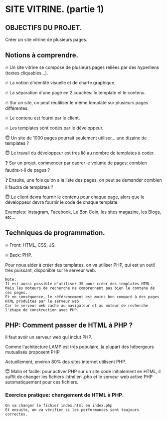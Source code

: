 # SITE VITRINE. (partie 1)

## OBJECTIFS DU PROJET.

Créer un site vitrine de plusieurs pages.

## Notions à comprendre.

🔥 Un site vitrine se compose de plusieurs pages reliées par des hyperliens (textes cliquables...).

🔥 La notion d'identité visuelle et de charte graphique.

🔥 La séparation d'une page en 2 couches: le template et le contenu.

🔥 Sur un site, on peut réutiliser le même template sur plusieurs pages différentes.

🔥 Le contenu est fourni par le client.

🔥 Les templates sont codés par le développeur.

😇 Un site de 1000 pages pourrait seulement utiliser... une dizaine de templates ?

😇 Le travail du développeur est très lié au nombre de templates à coder.

❓ Sur un projet, commencer par cadrer le volume de pages: combien faudra-t-il de pages ?

❓ Ensuite, une fois qu'on a la liste des pages, on peut se demander combien il faudra de templates ?

😇 Le client devra fournir le contenu pour chaque page, alors que le développeur devra fournir le code de chaque template.

Exemples: Instagram, Facebook, Le Bon Coin, les sites magazine, les Blogs, etc...

## Techniques de programmation.

🔥 Front: HTML, CSS, JS. 

🔥 Back: PHP.

Pour nous aider à créer des templates, on va utiliser PHP, qui est un outil très puissant, disponible sur le serveur web.

    Note: 
    Il est aussi possible d'utiliser JS pour créer des templates HTML. 
    Mais les moteurs de recherche ne comprennent pas bien le contenu de ces pages. 
    Et en conséquence, le référencement est moins bon comparé à des pages HTML produites par le serveur web. 
    Car le serveur web cache au navigateur et au moteur de recherche l'étape de construction avec PHP.


## PHP: Comment passer de HTML à PHP ?

Il faut avoir un serveur web qui inclut PHP. 

Comme l'achitecture LAMP est très populaire, la plupart des hébergeurs mutualisés proposent PHP.

Actuellement, environ 80% des sites internet utilisent PHP.

😇 Malin et facile: pour activer PHP sur un site codé initialement en HTML, il suffit de changer les fichiers .html en .php et le serveur web active PHP automatiquement pour ces fichiers.

### Exercice pratique: changement de HTML à PHP.

    On va changer le fichier index.html en index.php
    Et ensuite, on va vérifier si les performances sont toujours correctes.






